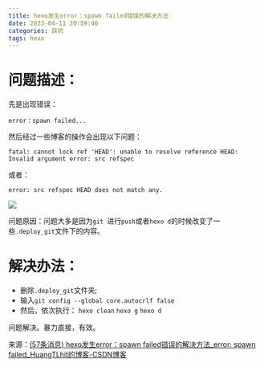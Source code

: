 ```yaml
---
title: hexo发生error：spawn failed错误的解决方法
date: 2023-04-11 20:59:46
categories: 踩坑
tags: hexo
---
```


# 问题描述：

先是出现错误：

```
error：spawn failed...
```

然后经过一些博客的操作会出现以下问题：

```
fatal: cannot lock ref 'HEAD': unable to resolve reference HEAD: Invalid argument error: src refspec
```

或者：

```
error: src refspec HEAD does not match any.
```

![](1.png)



问题原因：问题大多是因为`git `进行`push`或者`hexo d`的时候改变了一些`.deploy_git`文件下的内容。

# 解决办法：

- 删除`.deploy_git`文件夹;
- 输入`git config --global core.autocrlf false`
- 然后，依次执行：
  `hexo clean`
  `hexo g`
  `hexo d`

问题解决。暴力直接，有效。



来源：[(57条消息) hexo发生error：spawn failed错误的解决方法_error: spawn failed_HuangTLhit的博客-CSDN博客](https://blog.csdn.net/HTL2018/article/details/106876940)

